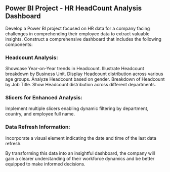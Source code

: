 ## Power BI Project - HR HeadCount Analysis Dashboard   

Develop a Power BI project focused on HR data for a company facing challenges in comprehending their employee data to extract valuable insights. Construct a comprehensive dashboard that includes the following components:

### Headcount Analysis:
Showcase Year-on-Year trends in Headcount.
Illustrate Headcount breakdown by Business Unit.
Display Headcount distribution across various age groups.
Analyze Headcount based on gender.
Breakdown of Headcount by Job Title.
Show Headcount distribution across different departments.

### Slicers for Enhanced Analysis:
Implement multiple slicers enabling dynamic filtering by department, country, and employee full name.

### Data Refresh Information:
Incorporate a visual element indicating the date and time of the last data refresh.

By transforming this data into an insightful dashboard, the company will gain a clearer understanding of their workforce dynamics and be better equipped to make informed decisions.



